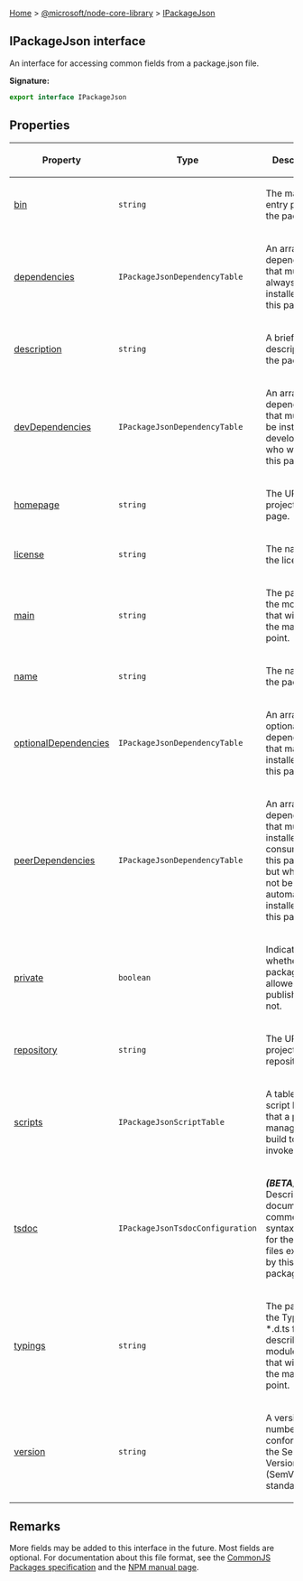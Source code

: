 [Home](./index) &gt; [@microsoft/node-core-library](./node-core-library.md) &gt; [IPackageJson](./node-core-library.ipackagejson.md)

## IPackageJson interface

An interface for accessing common fields from a package.json file.

<b>Signature:</b>

```typescript
export interface IPackageJson 
```

## Properties

|  <p>Property</p> | <p>Type</p> | <p>Description</p> |
|  --- | --- | --- |
|  <p>[bin](./node-core-library.ipackagejson.bin.md)</p> | <p>`string`</p> | <p>The main entry point for the package.</p> |
|  <p>[dependencies](./node-core-library.ipackagejson.dependencies.md)</p> | <p>`IPackageJsonDependencyTable`</p> | <p>An array of dependencies that must always be installed for this package.</p> |
|  <p>[description](./node-core-library.ipackagejson.description.md)</p> | <p>`string`</p> | <p>A brief description of the package.</p> |
|  <p>[devDependencies](./node-core-library.ipackagejson.devdependencies.md)</p> | <p>`IPackageJsonDependencyTable`</p> | <p>An array of dependencies that must only be installed for developers who will build this package.</p> |
|  <p>[homepage](./node-core-library.ipackagejson.homepage.md)</p> | <p>`string`</p> | <p>The URL to the project's web page.</p> |
|  <p>[license](./node-core-library.ipackagejson.license.md)</p> | <p>`string`</p> | <p>The name of the license.</p> |
|  <p>[main](./node-core-library.ipackagejson.main.md)</p> | <p>`string`</p> | <p>The path to the module file that will act as the main entry point.</p> |
|  <p>[name](./node-core-library.ipackagejson.name.md)</p> | <p>`string`</p> | <p>The name of the package.</p> |
|  <p>[optionalDependencies](./node-core-library.ipackagejson.optionaldependencies.md)</p> | <p>`IPackageJsonDependencyTable`</p> | <p>An array of optional dependencies that may be installed for this package.</p> |
|  <p>[peerDependencies](./node-core-library.ipackagejson.peerdependencies.md)</p> | <p>`IPackageJsonDependencyTable`</p> | <p>An array of dependencies that must be installed by a consumer of this package, but which will not be automatically installed by this package.</p> |
|  <p>[private](./node-core-library.ipackagejson.private.md)</p> | <p>`boolean`</p> | <p>Indicates whether this package is allowed to be published or not.</p> |
|  <p>[repository](./node-core-library.ipackagejson.repository.md)</p> | <p>`string`</p> | <p>The URL of the project's repository.</p> |
|  <p>[scripts](./node-core-library.ipackagejson.scripts.md)</p> | <p>`IPackageJsonScriptTable`</p> | <p>A table of script hooks that a package manager or build tool may invoke.</p> |
|  <p>[tsdoc](./node-core-library.ipackagejson.tsdoc.md)</p> | <p>`IPackageJsonTsdocConfiguration`</p> | <p><b><i>(BETA)</i></b> Describes the documentation comment syntax used for the \*.d.ts files exposed by this package.</p> |
|  <p>[typings](./node-core-library.ipackagejson.typings.md)</p> | <p>`string`</p> | <p>The path to the TypeScript \*.d.ts file describing the module file that will act as the main entry point.</p> |
|  <p>[version](./node-core-library.ipackagejson.version.md)</p> | <p>`string`</p> | <p>A version number conforming to the Semantic Versioning (SemVer) standard.</p> |

## Remarks

More fields may be added to this interface in the future. Most fields are optional. For documentation about this file format, see the [CommonJS Packages specification](http://wiki.commonjs.org/wiki/Packages/1.0) and the [NPM manual page](https://docs.npmjs.com/files/package.json)<!-- -->.

